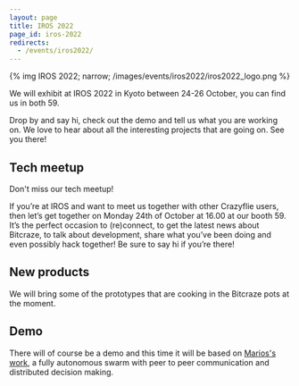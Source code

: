 ```yaml
---
layout: page
title: IROS 2022
page_id: iros-2022
redirects:
  - /events/iros2022/
---
```


{% img IROS 2022; narrow; /images/events/iros2022/iros2022_logo.png %}

We will exhibit at IROS 2022 in Kyoto between 24-26 October, you can find us in both 59.

Drop by and say hi, check out the demo and tell us what you are working on.
We love to hear about all the interesting projects that are going on. See you there!

## Tech meetup

Don't miss our tech meetup!

If you’re at IROS and want to meet us together with other Crazyflie users, then let’s get together on Monday 24th of
October at 16.00 at our booth 59. It’s the perfect occasion to (re)connect, to get the latest news about Bitcraze,
to talk about development, share what you’ve been doing and even possibly hack together! Be sure to say hi if you’re
there!

## New products

We will bring some of the prototypes that are cooking in the Bitcraze pots at the moment.

## Demo

There will of course be a demo and this time it will be based on [Marios's work](/2022/08/our-intern-marios-summer-work-on-swarms/),
a fully autonomous swarm with peer to peer communication and distributed decision making.
